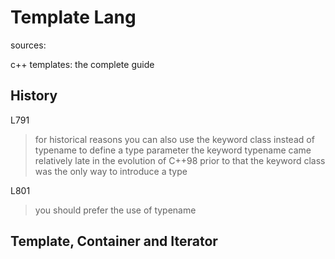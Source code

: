 # Template Lang

sources:

c++ templates: the complete guide

## History

L791

> for historical reasons you can also use the keyword class instead of
> typename to define a type parameter
> the keyword typename came relatively late in the evolution of C++98
> prior to that the keyword class was the only way to introduce a type

L801

> you should prefer the use of typename

## Template, Container and Iterator
